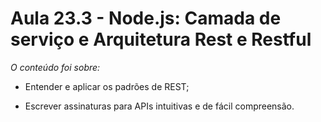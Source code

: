 # Aula 23.3 - Node.js: Camada de serviço e Arquitetura Rest e Restful

_O conteúdo foi sobre:_

  * Entender e aplicar os padrões de REST;

  * Escrever assinaturas para APIs intuitivas e de fácil compreensão.